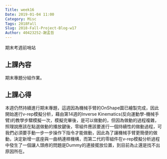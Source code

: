 ```yaml
---
Title: week16
Date: 2019-01-04 11:00
Category: Misc
Tags: 2018Fall
Slug: 2018-Fall-Project-Blog-w17
Author: 40423252-謝孟哲
---
```


期末考週前哨站

<!-- PELICAN_END_SUMMARY -->

上課內容
----
期末專題分組作業。


上課心得
----
本週仍然持續進行期末專題，這週因為機械手臂的OnShape圖已繪製完成，因此開始進行v-rep模擬分析，藉由第14週的Inverse Kinematics(反向運動學-機械手臂)的教學步驟模擬一次，模擬完畢後，是可以做動的，但因為做動的過程複雜，照理說應該在點選做動的播放鍵後，零組件應該要進行一個持續性的做動過程，可我們必須要手動一步一步操作下指令才能做動，因此為了讓機械手臂更簡便的做動，決定新增一底座與一曲柄連桿機構，而第二代的零組件在v-rep模擬分析過程中發生了一個讓人頭疼的問題是Dummy的連接擺放位置，到目前為止還是找不出原因所在。